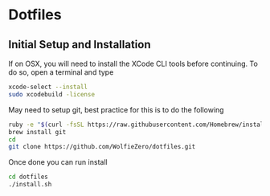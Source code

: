 # Dotfiles


## Initial Setup and Installation

If on OSX, you will need to install the XCode CLI tools before continuing. To do so, open a terminal and type

```bash
xcode-select --install
sudo xcodebuild -license
```

May need to setup git, best practice for this is to do the following

```bash
ruby -e "$(curl -fsSL https://raw.githubusercontent.com/Homebrew/install/master/install)"
brew install git
cd
git clone https://github.com/WolfieZero/dotfiles.git
```

Once done you can run install

```bash
cd dotfiles
./install.sh
```
